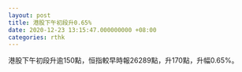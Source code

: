 ```yaml
---
layout: post
title: 港股下午初段升0.65%
date: 2020-12-23 13:15:47.000000000 +08:00
categories: rthk
---
```


港股下午初段升逾150點，恒指較早時報26289點，升170點，升幅0.65%。
